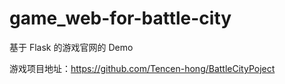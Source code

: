 # game_web-for-battle-city

基于 Flask 的游戏官网的 Demo

游戏项目地址：https://github.com/Tencen-hong/BattleCityPoject
